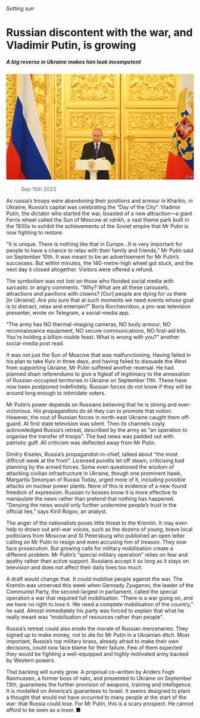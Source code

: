 ###### Setting sun

# Russian discontent with the war, and Vladimir Putin, is growing 

##### A big reverse in Ukraine makes him look incompetent 

![image](images/20220917_EUP001.jpg) 

> Sep 15th 2022 

As russia’s troops were abandoning their positions and armour in Kharkiv, in Ukraine, Russia’s capital was celebrating the “Day of the City”. Vladimir Putin, the dictator who started the war, boasted of a new attraction—a giant Ferris wheel called the Sun of Moscow at vdnkh, a vast theme park built in the 1930s to exhibit the achievements of the Soviet empire that Mr Putin is now fighting to restore.

“It is unique. There is nothing like that in Europe…It is very important for people to have a chance to relax with their family and friends,” Mr Putin said on September 10th. It was meant to be an advertisement for Mr Putin’s successes. But within minutes, the 140-metre-high wheel got stuck, and the next day it closed altogether. Visitors were offered a refund.

The symbolism was not lost on those who flooded social media with sarcastic or angry comments. “Why? What are all these carousels, attractions and pavilions with clowns? [Our] people are dying for us there [in Ukraine]. Are you sure that at such moments we need events whose goal is to distract, relax and entertain?” Boris Korchevnikov, a pro-war television presenter, wrote on Telegram, a social-media app.

“The army has NO thermal-imaging cameras, NO body armour, NO reconnaissance equipment, NO secure communications, NO first-aid kits. You’re holding a billion-rouble feast. What is wrong with you?” another social-media post read.

It was not just the Sun of Moscow that was malfunctioning. Having failed in his plan to take Kyiv in three days, and having failed to dissuade the West from supporting Ukraine, Mr Putin suffered another reversal. He had planned sham referendums to give a figleaf of legitimacy to the annexation of Russian-occupied territories in Ukraine on September 11th. These have now been postponed indefinitely. Russian forces do not know if they will be around long enough to intimidate voters. 

Mr Putin’s power depends on Russians believing that he is strong and ever-victorious. His propagandists do all they can to promote that notion. However, the rout of Russian forces in north-east Ukraine caught them off-guard. At first state television was silent. Then its channels coyly acknowledged Russia’s retreat, described by the army as “an operation to organise the transfer of troops”. The bad news was padded out with patriotic guff. All criticism was deflected away from Mr Putin.

Dmitry Kiselev, Russia’s propagandist-in-chief, talked about “the most difficult week at the front”. Licensed pundits let off steam, criticising bad planning by the armed forces. Some even questioned the wisdom of attacking civilian infrastructure in Ukraine, though one prominent hawk, Margarita Simonyan of Russia Today, urged more of it, including possible attacks on nuclear power plants. None of this is evidence of a new-found freedom of expression. Russian tv bosses know it is more effective to manipulate the news rather than pretend that nothing has happened. “Denying the news would only further undermine people’s trust in the official lies,” says Kirill Rogov, an analyst.

The anger of the nationalists poses little threat to the Kremlin. It may even help to drown out anti-war voices, such as the dozens of young, brave local politicians from Moscow and St Petersburg who published an open letter calling on Mr Putin to resign and even accusing him of treason. They now face prosecution. But growing calls for military mobilisation create a different problem. Mr Putin’s “special military operation” relies on fear and apathy rather than active support. Russians accept it so long as it stays on television and does not affect their daily lives too much. 

A draft would change that. It could mobilise people against the war. The Kremlin was unnerved this week when Gennady Zyuganov, the leader of the Communist Party, the second-largest in parliament, called the special operation a war that required full mobilisation. “There is a war going on, and we have no right to lose it. We need a complete mobilisation of the country,” he said. Almost immediately his party was forced to explain that what he really meant was “mobilisation of resources rather than people”. 

Russia’s retreat could also erode the morale of Russian mercenaries. They signed up to make money, not to die for Mr Putin in a Ukrainian ditch. Most important, Russia’s top military brass, already afraid to make their own decisions, could now face blame for their failure. Few of them expected they would be fighting a well-equipped and highly motivated army backed by Western powers.

That backing will surely grow. A proposal co-written by Anders Fogh Rasmussen, a former boss of nato, and presented to Ukraine on September 13th, guarantees the further provision of weapons, training and intelligence. It is modelled on America’s guarantees to Israel. It seems designed to plant a thought that would not have occurred to many people at the start of the war: that Russia could lose. For Mr Putin, this is a scary prospect. He cannot afford to be seen as a loser. ■



